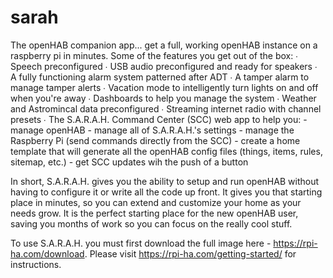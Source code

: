 # sarah
The openHAB companion app... get a full, working openHAB instance on a raspberry pi in minutes. Some of the features you get out of the box:
    ∙ Speech preconfigured
    ∙ USB audio preconfigured and ready for speakers
    ∙ A fully functioning alarm system patterned after ADT
    ∙ A tamper alarm to manage tamper alerts
    ∙ Vacation mode to intelligently turn lights on and off when you're away
    ∙ Dashboards to help you manage the system
    ∙ Weather and Astromincal data preconfigured
    ∙ Streaming internet radio with channel presets
    ∙ The S.A.R.A.H. Command Center (SCC) web app to help you:
        - manage openHAB
        - manage all of S.A.R.A.H.'s settings
        - manage the Raspberry Pi (send commands directly from the SCC)
        - create a home template that will generate all the openHAB config files (things, items, rules, sitemap, etc.)
        - get SCC updates wih the push of a button

In short, S.A.R.A.H. gives you the ability to setup and run openHAB without having to configure it or write all the code up front. It gives you that starting place in minutes, so you can extend and customize your home as your needs grow. It is the perfect starting place for the new openHAB user, saving you months of work so you can focus on the really cool stuff.


To use S.A.R.A.H. you must first download the full image here - https://rpi-ha.com/download.
Please visit https://rpi-ha.com/getting-started/ for instructions.
